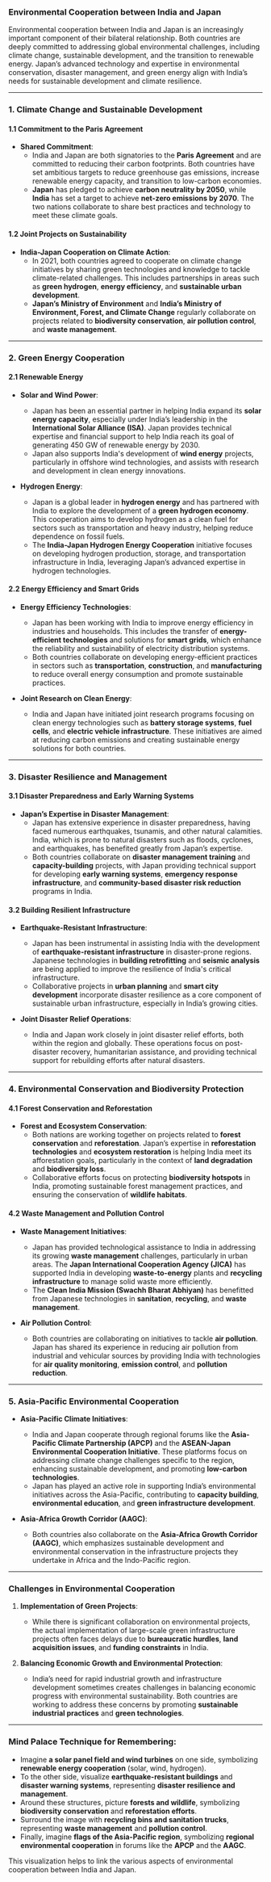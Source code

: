 ### **Environmental Cooperation between India and Japan**

Environmental cooperation between India and Japan is an increasingly important component of their bilateral relationship. Both countries are deeply committed to addressing global environmental challenges, including climate change, sustainable development, and the transition to renewable energy. Japan’s advanced technology and expertise in environmental conservation, disaster management, and green energy align with India’s needs for sustainable development and climate resilience.

---

### 1. **Climate Change and Sustainable Development**

#### 1.1 **Commitment to the Paris Agreement**

- **Shared Commitment**:
  - India and Japan are both signatories to the **Paris Agreement** and are committed to reducing their carbon footprints. Both countries have set ambitious targets to reduce greenhouse gas emissions, increase renewable energy capacity, and transition to low-carbon economies.
  - **Japan** has pledged to achieve **carbon neutrality by 2050**, while **India** has set a target to achieve **net-zero emissions by 2070**. The two nations collaborate to share best practices and technology to meet these climate goals.

#### 1.2 **Joint Projects on Sustainability**

- **India-Japan Cooperation on Climate Action**:
  - In 2021, both countries agreed to cooperate on climate change initiatives by sharing green technologies and knowledge to tackle climate-related challenges. This includes partnerships in areas such as **green hydrogen**, **energy efficiency**, and **sustainable urban development**.
  - **Japan’s Ministry of Environment** and **India’s Ministry of Environment, Forest, and Climate Change** regularly collaborate on projects related to **biodiversity conservation**, **air pollution control**, and **waste management**.

---

### 2. **Green Energy Cooperation**

#### 2.1 **Renewable Energy**

- **Solar and Wind Power**:
  - Japan has been an essential partner in helping India expand its **solar energy capacity**, especially under India’s leadership in the **International Solar Alliance (ISA)**. Japan provides technical expertise and financial support to help India reach its goal of generating 450 GW of renewable energy by 2030.
  - Japan also supports India's development of **wind energy** projects, particularly in offshore wind technologies, and assists with research and development in clean energy innovations.

- **Hydrogen Energy**:
  - Japan is a global leader in **hydrogen energy** and has partnered with India to explore the development of a **green hydrogen economy**. This cooperation aims to develop hydrogen as a clean fuel for sectors such as transportation and heavy industry, helping reduce dependence on fossil fuels.
  - The **India-Japan Hydrogen Energy Cooperation** initiative focuses on developing hydrogen production, storage, and transportation infrastructure in India, leveraging Japan’s advanced expertise in hydrogen technologies.

#### 2.2 **Energy Efficiency and Smart Grids**

- **Energy Efficiency Technologies**:
  - Japan has been working with India to improve energy efficiency in industries and households. This includes the transfer of **energy-efficient technologies** and solutions for **smart grids**, which enhance the reliability and sustainability of electricity distribution systems.
  - Both countries collaborate on developing energy-efficient practices in sectors such as **transportation**, **construction**, and **manufacturing** to reduce overall energy consumption and promote sustainable practices.

- **Joint Research on Clean Energy**:
  - India and Japan have initiated joint research programs focusing on clean energy technologies such as **battery storage systems**, **fuel cells**, and **electric vehicle infrastructure**. These initiatives are aimed at reducing carbon emissions and creating sustainable energy solutions for both countries.

---

### 3. **Disaster Resilience and Management**

#### 3.1 **Disaster Preparedness and Early Warning Systems**

- **Japan’s Expertise in Disaster Management**:
  - Japan has extensive experience in disaster preparedness, having faced numerous earthquakes, tsunamis, and other natural calamities. India, which is prone to natural disasters such as floods, cyclones, and earthquakes, has benefited greatly from Japan’s expertise.
  - Both countries collaborate on **disaster management training** and **capacity-building** projects, with Japan providing technical support for developing **early warning systems**, **emergency response infrastructure**, and **community-based disaster risk reduction** programs in India.

#### 3.2 **Building Resilient Infrastructure**

- **Earthquake-Resistant Infrastructure**:
  - Japan has been instrumental in assisting India with the development of **earthquake-resistant infrastructure** in disaster-prone regions. Japanese technologies in **building retrofitting** and **seismic analysis** are being applied to improve the resilience of India's critical infrastructure.
  - Collaborative projects in **urban planning** and **smart city development** incorporate disaster resilience as a core component of sustainable urban infrastructure, especially in India’s growing cities.

- **Joint Disaster Relief Operations**:
  - India and Japan work closely in joint disaster relief efforts, both within the region and globally. These operations focus on post-disaster recovery, humanitarian assistance, and providing technical support for rebuilding efforts after natural disasters.

---

### 4. **Environmental Conservation and Biodiversity Protection**

#### 4.1 **Forest Conservation and Reforestation**

- **Forest and Ecosystem Conservation**:
  - Both nations are working together on projects related to **forest conservation** and **reforestation**. Japan’s expertise in **reforestation technologies** and **ecosystem restoration** is helping India meet its afforestation goals, particularly in the context of **land degradation** and **biodiversity loss**.
  - Collaborative efforts focus on protecting **biodiversity hotspots** in India, promoting sustainable forest management practices, and ensuring the conservation of **wildlife habitats**.

#### 4.2 **Waste Management and Pollution Control**

- **Waste Management Initiatives**:
  - Japan has provided technological assistance to India in addressing its growing **waste management** challenges, particularly in urban areas. The **Japan International Cooperation Agency (JICA)** has supported India in developing **waste-to-energy** plants and **recycling infrastructure** to manage solid waste more efficiently.
  - The **Clean India Mission (Swachh Bharat Abhiyan)** has benefitted from Japanese technologies in **sanitation**, **recycling**, and **waste management**.

- **Air Pollution Control**:
  - Both countries are collaborating on initiatives to tackle **air pollution**. Japan has shared its experience in reducing air pollution from industrial and vehicular sources by providing India with technologies for **air quality monitoring**, **emission control**, and **pollution reduction**.

---

### 5. **Asia-Pacific Environmental Cooperation**

- **Asia-Pacific Climate Initiatives**:
  - India and Japan cooperate through regional forums like the **Asia-Pacific Climate Partnership (APCP)** and the **ASEAN-Japan Environmental Cooperation Initiative**. These platforms focus on addressing climate change challenges specific to the region, enhancing sustainable development, and promoting **low-carbon technologies**.
  - Japan has played an active role in supporting India’s environmental initiatives across the Asia-Pacific, contributing to **capacity building**, **environmental education**, and **green infrastructure development**.

- **Asia-Africa Growth Corridor (AAGC)**:
  - Both countries also collaborate on the **Asia-Africa Growth Corridor (AAGC)**, which emphasizes sustainable development and environmental conservation in the infrastructure projects they undertake in Africa and the Indo-Pacific region.

---

### Challenges in Environmental Cooperation

1. **Implementation of Green Projects**:
   - While there is significant collaboration on environmental projects, the actual implementation of large-scale green infrastructure projects often faces delays due to **bureaucratic hurdles**, **land acquisition issues**, and **funding constraints** in India.

2. **Balancing Economic Growth and Environmental Protection**:
   - India’s need for rapid industrial growth and infrastructure development sometimes creates challenges in balancing economic progress with environmental sustainability. Both countries are working to address these concerns by promoting **sustainable industrial practices** and **green technologies**.

---

### Mind Palace Technique for Remembering:

- Imagine **a solar panel field and wind turbines** on one side, symbolizing **renewable energy cooperation** (solar, wind, hydrogen).
- To the other side, visualize **earthquake-resistant buildings** and **disaster warning systems**, representing **disaster resilience and management**.
- Around these structures, picture **forests and wildlife**, symbolizing **biodiversity conservation** and **reforestation efforts**.
- Surround the image with **recycling bins and sanitation trucks**, representing **waste management** and **pollution control**.
- Finally, imagine **flags of the Asia-Pacific region**, symbolizing **regional environmental cooperation** in forums like the **APCP** and the **AAGC**.

This visualization helps to link the various aspects of environmental cooperation between India and Japan.
